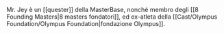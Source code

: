 Mr. Jey è un [[quester]] della MasterBase, nonché membro degli [[8 Founding Masters|8 masters fondatori]], ed ex-atleta della [[Cast/Olympus Foundation/Olympus Foundation|fondazione Olympus]].